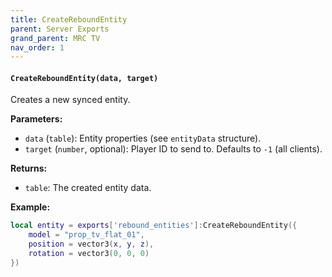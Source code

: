 ```yaml
--- 
title: CreateReboundEntity 
parent: Server Exports 
grand_parent: MRC TV 
nav_order: 1 
--- 
```

#### `CreateReboundEntity(data, target)`
Creates a new synced entity.

**Parameters:**
- `data` (`table`): Entity properties (see `entityData` structure).
- `target` (`number`, optional): Player ID to send to. Defaults to `-1` (all clients).

**Returns:**
- `table`: The created entity data.

**Example:**
```lua
local entity = exports['rebound_entities']:CreateReboundEntity({
    model = "prop_tv_flat_01",
    position = vector3(x, y, z),
    rotation = vector3(0, 0, 0)
})
```
